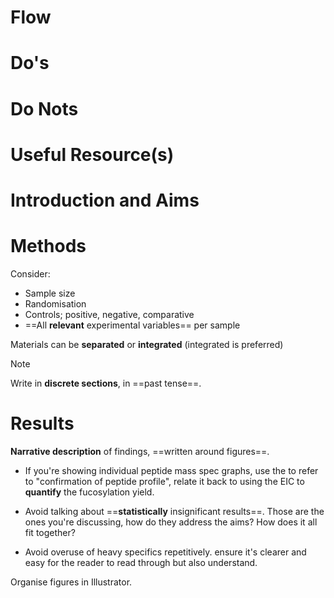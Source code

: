 # Flow

# Do's

# Do Nots

# Useful Resource(s)

# Introduction and Aims

# Methods
Consider:
- Sample size
- Randomisation
- Controls; positive, negative, comparative
- ==All **relevant** experimental variables== per sample

Materials can be **separated** or **integrated** (integrated is preferred)
> [!NOTE] 
> Write in **discrete sections**, in ==past tense==.

# Results

**Narrative description** of findings, ==written around figures==.

- If you're showing individual peptide mass spec graphs, use the to refer to "confirmation of peptide profile", relate it back to using the EIC to **quantify** the fucosylation yield.

- Avoid talking about ==**statistically** insignificant results==. Those are the ones you're discussing, how do they address the aims? How does it all fit together?

- Avoid overuse of heavy specifics repetitively. ensure it's clearer and easy for the reader to read through but also understand.

Organise figures in Illustrator.

